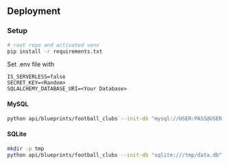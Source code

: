 ## Deployment

### Setup

```sh
# root repo and activated venv
pip install -r requirements.txt
```

Set .env file with

```env
IS_SERVERLESS=false
SECRET_KEY=<Random>
SQLALCHEMY_DATABASE_URI=<Your Database>
```

#### MySQL

```sh
python api/blueprints/football_clubs --init-db "mysql://USER:PASS@USER.mysql.pythonanywhere-services.com/DATABASE"
```

#### SQLite

```sh
mkdir -p tmp
python api/blueprints/football_clubs --init-db "sqlite:///tmp/data.db"
```
